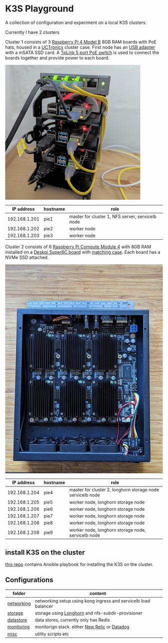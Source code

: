 # K3S Playground
A collection of configuration and experiment on a local K3S clusters.

Currently I have 2 clusters

Cluster 1 consists of  3 [Raspberry Pi 4 Model B](https://www.raspberrypi.com/products/raspberry-pi-4-model-b/) 8GB RAM boards with PoE hats, housed in a [UCTronics](https://www.uctronics.com/) cluster case. First node has an [USB adapter](https://geekworm.com/products/raspberry-pi-3-x850-v3-0-usb-3-0-msata-ssd-storage-expansion-board?_pos=1&_sid=3a65178a1&_ss=r) with a mSATA SSD card. A [TpLink 5 port PoE switch](https://www.tp-link.com/us/business-networking/poe-switch/tl-sg1005p/) is used to connect the boards together and provide power to each board.

![Rack1 Photo](images/rack1.jpg)


| IP address | hostname | role |
|---|---|---|
| 192.168.1.201 | pie1 | master for cluster 1, NFS server, servicelb node |
| 192.168.1.202 | pie2 | worker node |
| 192.168.1.203 | pie3 | worker node |


Cluster 2 consists of 6 [Raspberry Pi Compute Module 4](https://www.raspberrypi.com/products/compute-module-4/?variant=raspberry-pi-cm4001000) with 8GB RAM installed on a [Deskpi Super6C board](https://deskpi.com/collections/deskpi-super6c/products/deskpi-super6c-raspberry-pi-cm4-cluster-mini-itx-board-6-rpi-cm4-supported) with [matching case](https://deskpi.com/collections/deskpi-super6c/products/deskpi-itx-case-kit-for-deskpi-super6c-raspberry-pi-cm4-cluster-mini-itx-board). Each board has a NVMe SSD attached.

![Super6c Photo](images/super6c.jpg)

| IP address | hostname | role |
|---|---|---|
| 192.168.1.204 | pie4 | master for cluster 2, longhorn storage node servicelb node |
| 192.168.1.205 | pie5 | worker node, longhorn storage node |
| 192.168.1.206 | pie6 | worker node, longhorn storage node |
| 192.168.1.207 | pie7 | worker node, longhorn storage node |
| 192.168.1.208 | pie8 | worker node, longhorn storage node |
| 192.168.1.209 | pie9 | worker node, longhorn storage node, servicelb node |



## install K3S on the cluster
[this repo](https://github.com/sloppycoder/k3s-ansible) contains Ansible playbook for installing the K3S on the cluster.

## Configurations

| folder | content |
|---|---|
| [networking](networking/) | networking setup using kong ingress and servicelb load balancer |
| [storage](storage/) | storage using [Longhorn](http://longhorn.io) and nfs-subdir-provisioner |
| [datastore](datastore/) | data stores, currently only has Redis |
| [monitoring](monitoring/) | monitorign stack. either [New Relic](https://newrelic.com/) or [Datadog](https://www.datadoghq.com/) |
| [misc](misc/) | utility scripts etc |

